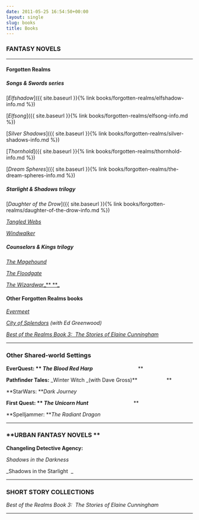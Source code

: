 ```yaml
---
date: 2011-05-25 16:54:50+00:00
layout: single
slug: books
title: Books
---
```


### **FANTASY NOVELS**

* * *

#### **Forgotten Realms**

##### **Songs & Swords series**

[_Elfshadow_]({{ site.baseurl }}{% link books/forgotten-realms/elfshadow-info.md %})

[_Elfsong_]({{ site.baseurl }}{% link books/forgotten-realms/elfsong-info.md %})

[_Silver Shadows_]({{ site.baseurl }}{% link books/forgotten-realms/silver-shadows-info.md %})

[_Thornhold_]({{ site.baseurl }}{% link books/forgotten-realms/thornhold-info.md %})

[_Dream Spheres_]({{ site.baseurl }}{% link books/forgotten-realms/the-dream-spheres-info.md %})

##### **Starlight & Shadows trilogy**

[_Daughter of the Drow_]({{ site.baseurl }}{% link books/forgotten-realms/daughter-of-the-drow-info.md %})

[_Tangled Webs_](http://www.elainecunningham.com/books/forgotten-realms/tangled-webs-info/)

[_Windwalker_](http://www.elainecunningham.com/books/forgotten-realms/windwalker-info/)

##### **Counselors & Kings trilogy**




[_The Magehound_](http://www.elainecunningham.com/?page_id=2348&preview=true)




[_The Floodgate_](http://www.elainecunningham.com/?page_id=2354&preview=true)




[_The Wizardwar__** **_](http://www.elainecunningham.com/?page_id=2380&preview=true)





#### **Other Forgotten Realms books**




[_Evermeet_](http://www.elainecunningham.com/?page_id=2199&preview=true)




_[City of Splendors](http://www.elainecunningham.com/?page_id=2386&preview=true) (with Ed Greenwood)_




[_Best of the Realms Book 3:  The Stories of Elaine Cunningham_](http://www.elainecunningham.com/?page_id=2393&preview=true)






* * *





### **Other Shared-world Settings**




**EverQuest: ** _The Blood Red Harp_**                               **




**Pathfinder Tales:** _Winter Witch _(with Dave Gross)**                    **




**StarWars: **_Dark Journey_




**First Quest: ** _The Unicorn Hunt_**                               **




**Spelljammer: **_The Radiant Dragon_






* * *





### **URBAN FANTASY NOVELS **




**Changeling Detective Agency:**




_Shadows in the Darkness_




_Shadows in the Starlight  _






* * *





### **SHORT STORY COLLECTIONS**




_Best of the Realms Book 3:  The Stories of Elaine Cunningham_






* * *




